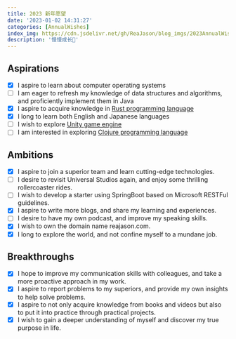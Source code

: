 ```yaml
---
title: 2023 新年愿望
date: '2023-01-02 14:31:27'
categories: [AnnualWishes]
index_img: https://cdn.jsdelivr.net/gh/ReaJason/blog_imgs/2023AnnualWishes_index_img.png
description: '慢慢成长🌟'
---
```


## Aspirations

- [x] I aspire to learn about computer operating systems
- [ ] I am eager to refresh my knowledge of data structures and algorithms, and proficiently implement them in Java
- [x] I aspire to acquire knowledge in [Rust programming language ](https://www.rust-lang.org/)
- [x] I long to learn both English and Japanese languages
- [ ] I wish to explore [Unity game engine ](https://unity.com/)
- [ ] I am interested in exploring [Clojure programming language](https://clojure.org/)

## Ambitions

- [x] I aspire to join a superior team and learn cutting-edge technologies.
- [ ] I desire to revisit Universal Studios again, and enjoy some thrilling rollercoaster rides.
- [ ] I wish to develop a starter using SpringBoot based on Microsoft RESTFul guidelines.
- [x] I aspire to write more blogs, and share my learning and experiences.
- [ ] I desire to have my own podcast, and improve my speaking skills.
- [x] I wish to own the domain name reajason.com.
- [x] I long to explore the world, and not confine myself to a mundane job.

## Breakthroughs

- [x] I hope to improve my communication skills with colleagues, and take a more proactive approach in my work.
- [x] I aspire to report problems to my superiors, and provide my own insights to help solve problems.
- [x] I aspire to not only acquire knowledge from books and videos but also to put it into practice through practical projects.
- [x] I wish to gain a deeper understanding of myself and discover my true purpose in life.
